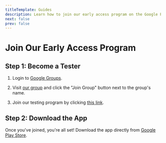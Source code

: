 ```yaml
---
titleTemplate: Guides
description: Learn how to join our early access program on the Google Play Store.
next: false
prev: false
---
```


# Join Our Early Access Program

## Step 1: Become a Tester

1. Login to [Google Groups][google-groups].

2. Visit [our group][autojidelna-group] and click the "Join Group" button next to the group's name.

3. Join our testing program by clicking [this link][testing].

<EarlyAccessAndroidImages />

## Step 2: Download the App

Once you've joined, you're all set! Download the app directly from [Google Play Store][google-play-store].

<!-- Setup script -->

<script setup>
  import EarlyAccessAndroidImages from '@theme/components/EarlyAccessAndroidImages.vue'
</script>

<!-- Links -->

[google-groups]: https://groups.google.com/
[autojidelna-group]: https://groups.google.com/a/appelevate.cz/g/autojidelna
[testing]: https://play.google.com/apps/testing/cz.appelevate.autojidelna
[google-play-store]: https://play.google.com/store/apps/details?id=cz.appelevate.autojidelna
